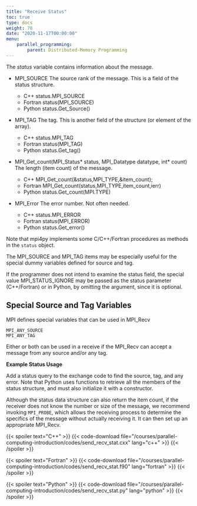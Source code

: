```yaml
---
title: "Receive Status"
toc: true
type: docs
weight: 78
date: "2020-11-17T00:00:00"
menu:
    parallel_programming:
        parent: Distributed-Memory Programming
---
```


The _status_ variable contains information about the message.

* MPI_SOURCE
    The source rank of the message. This is a field of the status structure.
    * C++
        status.MPI_SOURCE
    * Fortran
        status(MPI_SOURCE)
    * Python
        status.Get_Source()
        
* MPI_TAG
    The tag. This is another field of the structure (or element of the array).
    * C++
        status.MPI_TAG
    * Fortran
        status(MPI_TAG)
    * Python
        status.Get_tag()

* MPI_Get_count(MPI_Status\* status, MPI_Datatype datatype, int\* count)
    The length (item count) of the message.  
    * C++
        MPI_Get_count(&status,MPI_TYPE,&item_count);
    * Fortran
        MPI_Get_count(status,MPI_TYPE,item_count,ierr)
    * Python 
        status.Get_count(MPI.TYPE)

* MPI_Error
    The error number.  Not often needed.
    * C++
        status.MPI_ERROR
    * Fortran
        status(MPI_ERROR)
    * Python
        status.Get_error()

Note that mpi4py implements some C/C++/Fortran procedures as methods in the `status` object.

The MPI_SOURCE and MPI_TAG items may be especially useful for the special dummy variables defined for source and tag.

If the programmer does not intend to examine the status field, the special value MPI_STATUS_IGNORE may be passed as the status parameter (C++/Fortran) or in Python, by omitting the argument, since it is optional. 

## Special Source and Tag Variables

MPI defines special variables that can be used in MPI_Recv
```no-highlight
MPI_ANY_SOURCE
MPI_ANY_TAG
```
Either or both can be used in a receive if the MPI_Recv can accept a message from any source and/or any tag.

**Example Status Usage**

Add a status query to the exchange code to find the source, tag, and any error.  Note that Python uses functions to retrieve all the members of the status structure, and must also initialize it with a constructor.

Although the status data structure can also return the item count, if the receiver does not know the number or size of the message, we recommend invoking `MPI_PROBE`, which allows the receiving process to determine the specifics of the message without actually receiving it. It can then set up an appropriate MPI_Recv.

{{< spoiler text="C++" >}}
{{< code-download file="/courses/parallel-computing-introduction/codes/send_recv_stat.cxx" lang="c++" >}}
{{< /spoiler >}}

{{< spoiler text="Fortran" >}}
{{< code-download file="/courses/parallel-computing-introduction/codes/send_recv_stat.f90" lang="fortran" >}}
{{< /spoiler >}}

{{< spoiler text="Python" >}}
{{< code-download file="/courses/parallel-computing-introduction/codes/send_recv_stat.py" lang="python" >}}
{{< /spoiler >}}
